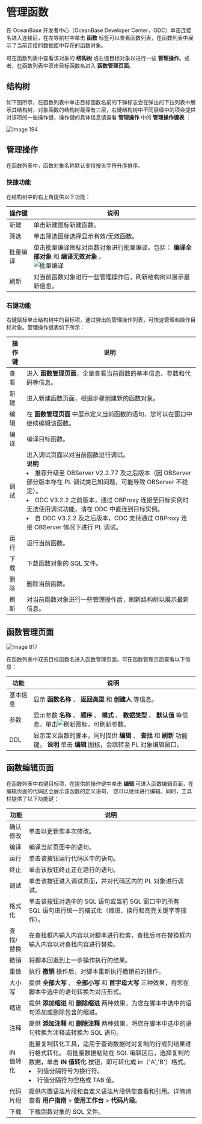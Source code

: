 管理函数 
=========================

在 OceanBase 开发者中心（OceanBase Developer Center，ODC）单击连接名进入连接后，在左导航栏中单击 **函数** 标签可以查看函数列表，在函数列表中展示了当前连接的数据库中存在的函数对象。

可在函数列表中查看该对象的 **结构树** 或右键目标对象以进行一些 **管理操作**。或者，在函数列表中双击目标函数名进入 **函数管理页面**。

结构树 
------------

如下图所示，在函数列表中单击目标函数名前的下弹标志会在弹出的下拉列表中展示其结构树，对象函数的结构树最深有三层，右键结构树中不同层级中的项会提供对该项的一些操作键，操作键的具体信息请查看 **管理操作** 中的 **管理操作键表** ：

![Image 194](https://obbusiness-private.oss-cn-shanghai.aliyuncs.com/doc/img/odc/%E5%87%BD%E6%95%B0%E7%AE%A1%E7%90%86.png)

管理操作 
-------------

在函数列表中，函数对象名称默认支持按头字符升序排序。

### 快捷功能 

在结构树中的右上角提供以下功能：


| 操作键  |                                                   说明                                                   |
|------|--------------------------------------------------------------------------------------------------------|
| 新建   | 单击新建图标新建函数。                                                                                            |
| 筛选   | 单击筛选图标选择显示有效/无效函数。                                                                                     |
| 批量编译 | 单击批量编译图标对函数对象进行批量编译。包括： **编译全部对象** 和 **编译无效对象** 。<br> ![批量编译](https://obbusiness-private.oss-cn-shanghai.aliyuncs.com/doc/img/odc/%E6%89%B9%E9%87%8F%E7%BC%96%E8%AF%91.png) |
| 刷新   | 对当前函数对象进行一些管理操作后，刷新结构树以展示最新信息。                                    |



### 右键功能 

右键鼠标单击结构树中的目标项，通过弹出的管理操作列表，可快速管理和操作目标对象。管理操作键表如下所示：


| 操作键 |                                                                                                                                                                                                 说明                                                                                                                                                                                                 |
|-----|----------------------------------------------------------------------------------------------------------------------------------------------------------------------------------------------------------------------------------------------------------------------------------------------------------------------------------------------------------------------------------------------------|
| 查看  | 进入 **函数管理页面**，全量查看当前函数的基本信息、参数和代码等信息。                                                                                                                                                                                                                                                                                                                          |
| 新建  | 进入新建函数页面，根据步骤创建新的函数对象。                                                                                                                                                                                                                                                                                                                                                                             |
| 编辑  | 在 **函数管理页面** 中展示定义当前函数的语句，您可以在窗口中继续编辑该函数。                                                                                                                                                                                                                                                                                                                       |
| 编译  | 编译目标函数。                                                                                                                                                                                                                                                                                                                                                                                            |
| 调试  | 进入调试页面以对当前函数进行调试。<br> **说明**<br>  <li> 推荐升级至 OBServer V2.2.77 及之后版本（因 OBServer 部分版本存在 PL 调试类已知问题，可能导致 OBServer 不稳定）。</li>   <li> ODC V3.2.2 之前版本，通过 OBProxy 连接至目标实例时无法使用调试功能，请在 ODC 中直连到目标实例。</li>   <li> 自 ODC V3.2.2 及之后版本，ODC 支持通过 OBProxy 连接 OBServer 情况下进行 PL 调试。</li>    |
| 运行  | 运行当前函数。|
| 下载  | 下载函数对象的 SQL 文件。|
| 删除  | 删除当前函数。 |
| 刷新  | 对当前函数对象进行一些管理操作后，刷新结构树以展示最新信息。 |



函数管理页面 
---------------------------

![Image 817](https://help-static-aliyun-doc.aliyuncs.com/assets/img/zh-CN/2139171361/p185317.png)

在函数列表中双击目标函数名进入函数管理页面。可在函数管理页面查看以下信息：


|  功能  |                                                                              说明                                                                              |
|------|--------------------------------------------------------------------------------------------------------------------------------------------------------------|
| 基本信息 | 显示 **函数名称** 、 **返回类型** 和 **创建人** 等信息。                                                                                                                        |
| 参数   | 显示参数 **名称** 、 **顺序** 、 **模式** 、 **数据类型** 、 **默认值** 等信息。单击![刷新](https://help-static-aliyun-doc.aliyuncs.com/assets/img/zh-CN/7659061361/p326053.jpg)图标，可刷新参数。 |
| DDL  | 显示定义函数的脚本，同时提供 **编辑** 、 **查找** 和 **刷新** 功能键。 **说明**  单击 **编辑** 图标，会跳转至 PL 对象编辑窗口。                                            |



函数编辑页面 
---------------

在函数列表中右键目标项，在提供的操作键中单击 **编辑** 可进入函数编辑页面，在编辑页面的代码区会展示该函数的定义语句， 您可以继续进行编辑。同时，工具栏提供了以下功能键：


|   功能   |                                                                                                                     说明                                                                                                                     |
|--------|--------------------------------------------------------------------------------------------------------------------------------------------------------------------------------------------------------------------------------------------|
| 确认修改   | 单击以更新您本次修改。                                                                                                                                                                                                                                |
| 编译     | 编译当前页面中的语句。                                                                                                                                                                                                                                |
| 运行     | 单击该按钮运行代码区中的语句。   |
| 终止     | 单击该按钮终止正在运行的语句。   |
| 调试     | 单击该按钮进入调试页面，并对代码区内的 PL 对象进行调试。                                                                                                                                                                                                             |
| 格式化    | 单击该按钮对选中的 SQL 语句或当前 SQL 窗口中的所有 SQL 语句进行统一的格式化（缩进、换行和高亮关键字等操作）。                                                                                                                                                                             |
| 查找/替换  | 在查找框内输入内容以对脚本进行检索，查找后可在替换框内输入内容以对查找内容进行替换。                                                                                                                                                                                                 |
| 撤销     | 将脚本回退到上一步操作执行的结果。                                                                                                                                                                                                                          |
| 重做     | 执行 **撤销** 操作后，对脚本重新执行撤销前的操作。                                                                                                                                                                                                               |
| 大小写    | 提供 **全部大写** 、 **全部小写** 和 **首字母大写** 三种效果，将您在脚本中选中的语句转换为对应形式。                                                                                                                                                                                |
| 缩进     | 提供 **添加缩进** 和 **删除缩进** 两种效果，为您在脚本中选中的语句添加或删除包含的缩进。                                                                                                                                                                                         |
| 注释     | 提供 **添加注释** 和 **删除注释** 两种效果，将您在脚本中选中的语句转换为注释或转换为 SQL 语句。                                                                                                                                                                                   |
| IN 值转化 | 批量复制转化工具，适用于查询数据时对复制的行或列结果进行格式转化。 将批量数据粘贴在 SQL 编辑区后，选择复制的数据，单击 **IN 值转化** 按钮，即可转化成 in（'A','B'）格式。<br> <li> 列值分隔符号为换行符。</li>   <li> 行值分隔符为空格或 TAB 值。</li>    |
| 代码片段 | 提供内置语法片段和自定义语法片段供您查看和引用。详情请查看 **用户指南** > **使用工作台** > **代码片段**。   |
| 下载 | 下载函数对象的 SQL 文件。   |